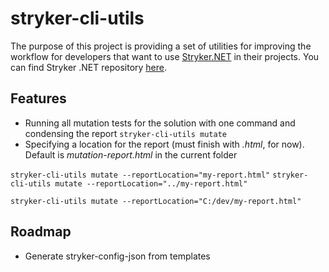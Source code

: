 # stryker-cli-utils

The purpose of this project is providing a set of utilities for improving the workflow for developers that want to use [Stryker.NET](https://stryker-mutator.io/docs/stryker-net/introduction) in their projects. You can find Stryker .NET repository [here](https://github.com/stryker-mutator/stryker-net).

## Features

- Running all mutation tests for the solution with one command and condensing the report
```stryker-cli-utils mutate```
- Specifying a location for the report (must finish with *.html*, for now). Default is *mutation-report.html* in the current folder

```stryker-cli-utils mutate --reportLocation="my-report.html"```
```stryker-cli-utils mutate --reportLocation="../my-report.html"```

```stryker-cli-utils mutate --reportLocation="C:/dev/my-report.html"```

## Roadmap 

- Generate stryker-config-json from templates